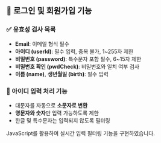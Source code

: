 ## 🔐 로그인 및 회원가입 기능

### ✅ 유효성 검사 목록

- **Email**: 이메일 형식 필수
- **아이디 (userId)**: 필수 입력, 중복 불가, 1~255자 제한 
- **비밀번호 (password)**: 특수문자 포함 필수, 6~15자 제한  
- **비밀번호 확인 (pwdCheck)**: 비밀번호와 일치 여부 검사 
- **이름 (name)**, **생년월일 (birth)**: 필수 입력 

### 🧠 아이디 입력 처리 기능

- 대문자를 자동으로 **소문자로 변환**
- **영문자와 숫자**만 입력 가능하도록 제한
- 한글 및 특수문자는 입력되지 않도록 필터링

JavaScript를 활용하여 실시간 입력 필터링 기능을 구현하였습니다.


